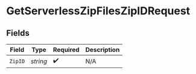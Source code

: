 # GetServerlessZipFilesZipIDRequest


## Fields

| Field              | Type               | Required           | Description        |
| ------------------ | ------------------ | ------------------ | ------------------ |
| `ZipID`            | *string*           | :heavy_check_mark: | N/A                |